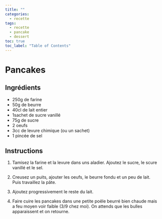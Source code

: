 ```yaml
---
title: ""
categories:
  - recette
tags:
  - recette
  - pancake
  - dessert
toc: true
toc_label: "Table of Contents"
---
```


# Pancakes

## Ingrédients 

- 250g  de farine
- 50g de beurre
- 40cl de lait entier
- 1sachet de sucre vanillé
- 75g de sucre
- 2 oeufs
- 3cc de levure chimique (ou un sachet)
- 1 pincée de sel


## Instructions

1. Tamisez la farine et la levure dans uns aladier. Ajoutez le sucre, le scure vanillé et le sel.

1. Creusez un puits, ajouter les oeufs, le beurre fondu et un peu de lait. Puis travaillez la pâte.

1. Ajoutez progressivement le reste du lait.

1. Faire cuire les pancakes dans une petite poêle beurré bien chaude mais a feu moyen voir faible (3/9 chez moi). On attends que les bulles apparaissent et on retourne.

